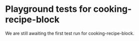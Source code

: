 # Playground tests for cooking-recipe-block
We are still awaiting the first test run for cooking-recipe-block.
